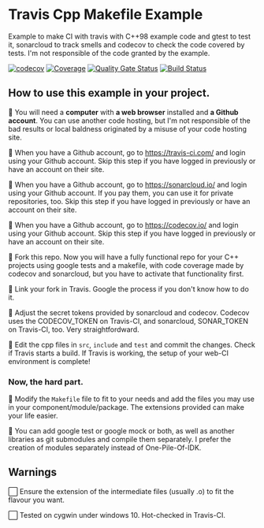 # Travis Cpp Makefile Example
Example to make CI with travis with C++98 example code and gtest to test it, sonarcloud to track smells and codecov to check the code covered by tests. I'm not responsible of the code granted by the example.

[![codecov](https://codecov.io/gh/jmramosr/TravisCppMakefileExample/branch/master/graph/badge.svg)](https://codecov.io/gh/jmramosr/TravisCppMakefileExample) [![Coverage](https://sonarcloud.io/api/project_badges/measure?project=jmramosr_TravisCppMakefileExample&metric=coverage)](https://sonarcloud.io/dashboard?id=jmramosr_TravisCppMakefileExample) [![Quality Gate Status](https://sonarcloud.io/api/project_badges/measure?project=jmramosr_TravisCppMakefileExample&metric=alert_status)](https://sonarcloud.io/dashboard?id=jmramosr_TravisCppMakefileExample) [![Build Status](https://travis-ci.com/jmramosr/TravisCppMakefileExample.svg?branch=master)](https://travis-ci.com/github/jmramosr/TravisCppMakefileExample)

## How to use this example in your project.

🔘 You will need a **computer** with **a web browser** installed and **a Github account**. You can use another code hosting, but I'm not responsible of the bad results or local baldness originated by a misuse of your code hosting site.

🔘 When you have a Github account, go to https://travis-ci.com/ and login using your Github account. Skip this step if you have logged in previously or have an account on their site.

🔘 When you have a Github account, go to https://sonarcloud.io/ and login using your Github account. If you pay them, you can use it for private repositories, too. Skip this step if you have logged in previously or have an account on their site.

🔘 When you have a Github account, go to https://codecov.io/ and login using your Github account. Skip this step if you have logged in previously or have an account on their site.

🔘 Fork this repo. Now you will have a fully functional repo for your C++ projects using google tests and a makefile, with code coverage made by codecov and sonarcloud, but you have to activate that functionality first.

🔘 Link your fork in Travis. Google the process if you don't know how to do it.

🔘 Adjust the secret tokens provided by sonarcloud and codecov. Codecov uses the CODECOV_TOKEN on Travis-CI, and sonarcloud, SONAR_TOKEN on Travis-CI, too. Very straightfordward.

🔘 Edit the cpp files in `src`, `include` and `test` and commit the changes. Check if Travis starts a build. If Travis is working, the setup of your web-CI environment is complete!

### Now, the hard part.

🔘 Modify the `Makefile` file to fit to your needs and add the files you may use in your component/module/package. The extensions provided can make your life easier.

🔘 You can add google test or google mock or both, as well as another libraries as git submodules and compile them separately. I prefer the creation of modules separately instead of One-Pile-Of-IDK.

## Warnings

⬜️ Ensure the extension of the intermediate files (usually .o) to fit the flavour you want.

⬜️ Tested on cygwin under windows 10. Hot-checked in Travis-CI.
